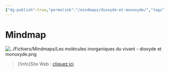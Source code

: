 ```yaml
---
{"dg-publish":true,"permalink":"/mindmaps/dioxyde-et-monoxyde/","tags":["mindmaps"],"noteIcon":"2"}
---
```



# Mindmap
![../Fichiers/Mindmaps/Les molécules inorganiques du vivant - dioxyde et monoxyde.png](/img/user/Fichiers/Mindmaps/Les%20mol%C3%A9cules%20inorganiques%20du%20vivant%20-%20dioxyde%20et%20monoxyde.png)
> [!info]Site Web : [cliquez ici](https://mindmapai.app/mind-map/les-molécules-inorganiques-du-vivant-48a76e31)